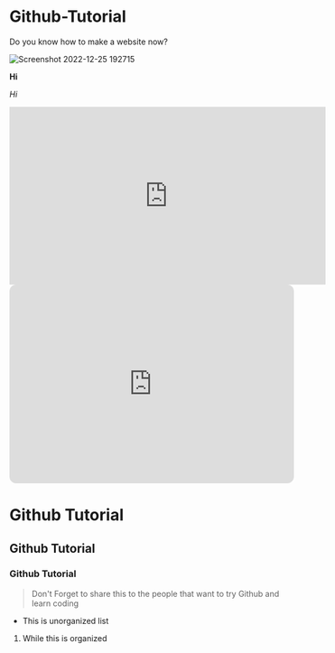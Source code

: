 # Github-Tutorial

Do you know how to make a website now?


![Screenshot 2022-12-25 192715](https://user-images.githubusercontent.com/122270718/212463458-da116722-c236-4cb4-b20b-c9c49460ab0e.jpg)

**Hi**

*Hi*

<iframe width="560" height="315" src="https://www.youtube.com/embed/w6n9cRU6F54" title="YouTube video player" frameborder="0" allow="accelerometer; autoplay; clipboard-write; encrypted-media; gyroscope; picture-in-picture; web-share" allowfullscreen></iframe>

<iframe style="border-radius:12px" src="https://open.spotify.com/embed/track/7gwo88n3Asm5Kg7UTdWeF5?utm_source=generator" width="100%" height="352" frameBorder="0" allowfullscreen="" allow="autoplay; clipboard-write; encrypted-media; fullscreen; picture-in-picture" loading="lazy"></iframe>


# Github Tutorial

## Github Tutorial

### Github Tutorial

> Don't Forget to share this to the people that want to try Github and learn coding
- This is unorganized list
1. While this is organized
